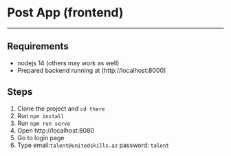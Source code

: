 # Post App (frontend)

---

## Requirements

- nodejs 14 (others may work as well)
- Prepared backend running at (http://localhost:8000)

## Steps

1. Clone the project and `cd there`
2. Run `npm install`
3. Run `npm run serve`
4. Open http://localhost:8080
5. Go to login page
6. Type email:`talent@unitedskills.az` password: `talent`